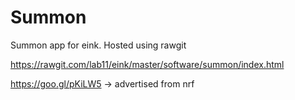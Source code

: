 # Summon
Summon app for eink. Hosted using rawgit

https://rawgit.com/lab11/eink/master/software/summon/index.html

https://goo.gl/pKiLW5 -> advertised from nrf
